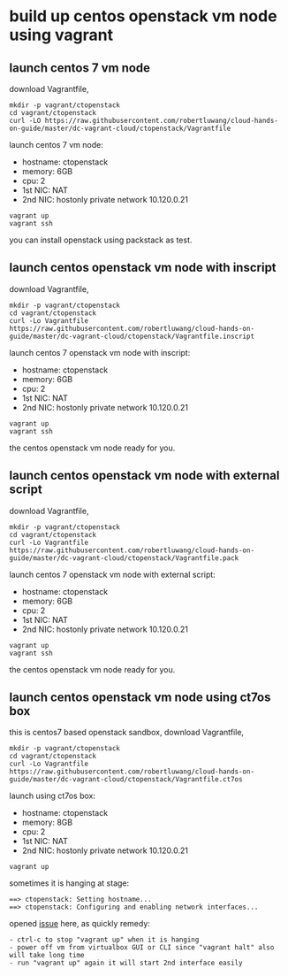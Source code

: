 # build up centos openstack vm node using vagrant

## launch centos 7 vm node 
download Vagrantfile, 
```
mkdir -p vagrant/ctopenstack
cd vagrant/ctopenstack
curl -LO https://raw.githubusercontent.com/robertluwang/cloud-hands-on-guide/master/dc-vagrant-cloud/ctopenstack/Vagrantfile
```
launch centos 7 vm node:
- hostname: ctopenstack
- memory: 6GB
- cpu: 2
- 1st NIC: NAT
- 2nd NIC: hostonly private network  10.120.0.21
```
vagrant up
vagrant ssh
```
you can install openstack using packstack as test.

## launch centos openstack vm node with inscript
download Vagrantfile, 
```
mkdir -p vagrant/ctopenstack
cd vagrant/ctopenstack
curl -Lo Vagrantfile https://raw.githubusercontent.com/robertluwang/cloud-hands-on-guide/master/dc-vagrant-cloud/ctopenstack/Vagrantfile.inscript
```
launch centos 7 openstack vm node with inscript:
- hostname: ctopenstack
- memory: 6GB
- cpu: 2
- 1st NIC: NAT
- 2nd NIC: hostonly private network  10.120.0.21
```
vagrant up
vagrant ssh
```
the centos openstack vm node ready for you.

## launch centos openstack vm node with external script
download Vagrantfile, 
```
mkdir -p vagrant/ctopenstack
cd vagrant/ctopenstack
curl -Lo Vagrantfile https://raw.githubusercontent.com/robertluwang/cloud-hands-on-guide/master/dc-vagrant-cloud/ctopenstack/Vagrantfile.pack
```
launch centos 7 openstack vm node with external script:
- hostname: ctopenstack
- memory: 6GB
- cpu: 2
- 1st NIC: NAT
- 2nd NIC: hostonly private network  10.120.0.21
```
vagrant up
vagrant ssh
```
the centos openstack vm node ready for you.

## launch centos openstack vm node using ct7os box
this is centos7 based openstack sandbox, download Vagrantfile,
```
mkdir -p vagrant/ctopenstack
cd vagrant/ctopenstack
curl -Lo Vagrantfile https://raw.githubusercontent.com/robertluwang/cloud-hands-on-guide/master/dc-vagrant-cloud/ctopenstack/Vagrantfile.ct7os
```
launch using ct7os box:
- hostname: ctopenstack
- memory: 8GB
- cpu: 2
- 1st NIC: NAT
- 2nd NIC: hostonly private network  10.120.0.21
```
vagrant up
```
sometimes it is hanging at stage:
```
==> ctopenstack: Setting hostname...
==> ctopenstack: Configuring and enabling network interfaces...
```
opened [issue](https://github.com/hashicorp/vagrant/issues/9443) here, as quickly remedy:
```
- ctrl-c to stop "vagrant up" when it is hanging
- power off vm from virtualbox GUI or CLI since "vagrant halt" also will take long time
- run "vagrant up" again it will start 2nd interface easily
```




